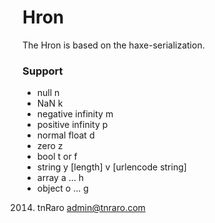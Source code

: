 Hron
===

The Hron is based on the haxe-serialization.

### Support
- null				n
- NaN				k
- negative infinity	m
- positive infinity	p
- normal float		d
- zero				z
- bool				t or f
- string			y [length] v [urlencode string]
- array				a ... h
- object			o ... g

2014. tnRaro <admin@tnraro.com>
